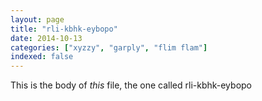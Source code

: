 ```yaml
---
layout: page
title: "rli-kbhk-eybopo"
date: 2014-10-13
categories: ["xyzzy", "garply", "flim flam"]
indexed: false
---
```

This is the body of _this_ file, the one called rli-kbhk-eybopo

